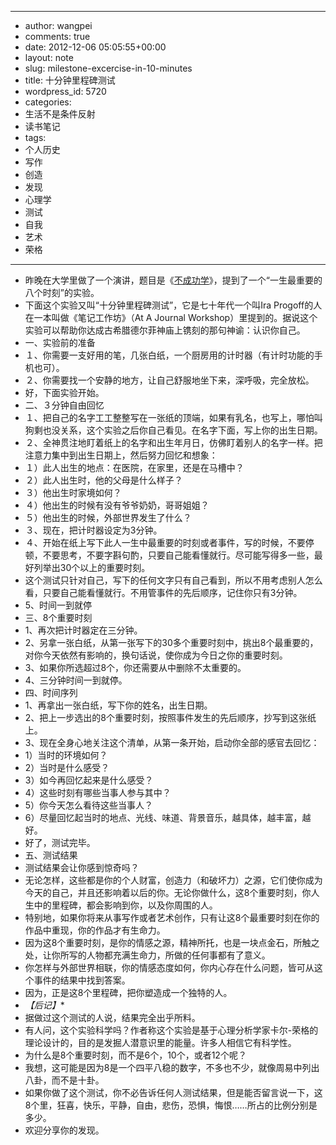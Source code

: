 - --
- author: wangpei
- comments: true
- date: 2012-12-06 05:05:55+00:00
- layout: note
- slug: milestone-excercise-in-10-minutes
- title: 十分钟里程碑测试
- wordpress_id: 5720
- categories:
- 生活不是条件反射
- 读书笔记
- tags:
- 个人历史
- 写作
- 创造
- 发现
- 心理学
- 测试
- 自我
- 艺术
- 荣格
- --
- 昨晚在大学里做了一个演讲，题目是《[不成功学](http://www.baibanbao.net/wp-content/uploads/2012/12/APOC-不成功学.pdf)》，提到了一个“一生最重要的八个时刻”的实验。
- 下面这个实验又叫“十分钟里程碑测试”，它是七十年代一个叫Ira Progoff的人在一本叫做《笔记工作坊》（At A Journal Workshop）里提到的。据说这个实验可以帮助你达成古希腊德尔菲神庙上镌刻的那句神谕：认识你自己。
- 一、实验前的准备
- １、你需要一支好用的笔，几张白纸，一个厨房用的计时器（有计时功能的手机也可）。
- ２、你需要找一个安静的地方，让自己舒服地坐下来，深呼吸，完全放松。
- 好，下面实验开始。
- 二、３分钟自由回忆
- １、把自己的名字工工整整写在一张纸的顶端，如果有乳名，也写上，哪怕叫狗剩也没关系，这个实验之后你自己看见。在名字下面，写上你的出生日期。
- ２、全神贯注地盯着纸上的名字和出生年月日，仿佛盯着别人的名字一样。把注意力集中到出生日期上，然后努力回忆和想象：
- １）此人出生的地点：在医院，在家里，还是在马槽中？
- ２）此人出生时，他的父母是什么样子？
- ３）他出生时家境如何？
- ４）他出生的时候有没有爷爷奶奶，哥哥姐姐？
- ５）他出生的时候，外部世界发生了什么？
- ３、现在，把计时器设定为3分钟。
- ４、开始在纸上写下此人一生中最重要的时刻或者事件，写的时候，不要停顿，不要思考，不要字斟句酌，只要自己能看懂就行。尽可能写得多一些，最好列举出30个以上的重要时刻。
- 这个测试只针对自己，写下的任何文字只有自己看到，所以不用考虑别人怎么看，只要自己能看懂就行。不用管事件的先后顺序，记住你只有3分钟。
- 5、时间一到就停
- 三、8个重要时刻
- 1、再次把计时器定在三分钟。
- 2、另拿一张白纸，从第一张写下的30多个重要时刻中，挑出8个最重要的，对你今天依然有影响的，换句话说，使你成为今日之你的重要时刻。
- 3、如果你所选超过8个，你还需要从中删除不太重要的。
- 4、三分钟时间一到就停。
- 四、时间序列
- 1、再拿出一张白纸，写下你的姓名，出生日期。
- 2、把上一步选出的8个重要时刻，按照事件发生的先后顺序，抄写到这张纸上。
- 3、现在全身心地关注这个清单，从第一条开始，启动你全部的感官去回忆：
- 1）当时的环境如何？
- 2）当时是什么感受？
- 3）如今再回忆起来是什么感受？
- 4）这些时刻有哪些当事人参与其中？
- 5）你今天怎么看待这些当事人？
- 6）尽量回忆起当时的地点、光线、味道、背景音乐，越具体，越丰富，越好。
- 好了，测试完毕。
- 五、测试结果
- 测试结果会让你感到惊奇吗？
- 无论怎样，这些都是你的个人财富，创造力（和破坏力）之源，它们使你成为今天的自己，并且还影响着以后的你。无论你做什么，这8个重要时刻，你人生中的里程碑，都会影响到你，以及你周围的人。
- 特别地，如果你将来从事写作或者艺术创作，只有让这8个最重要时刻在你的作品中重现，你的作品才有生命力。
- 因为这8个重要时刻，是你的情感之源，精神所托，也是一块点金石，所触之处，让你所写的人物都充满生命力，所做的任何事都有了意义。
- 你怎样与外部世界相联，你的情感态度如何，你内心存在什么问题，皆可从这个事件的结果中找到答案。
- 因为，正是这8个里程碑，把你塑造成一个独特的人。
- *【后记】**
- 据做过这个测试的人说，结果完全出乎所料。
- 有人问，这个实验科学吗？作者称这个实验是基于心理分析学家卡尔-荣格的理论设计的，目的是发掘人潜意识里的能量。许多人相信它有科学性。
- 为什么是8个重要时刻，而不是6个，10个，或者12个呢？
- 我想，这可能是因为8是一个四平八稳的数字，不多也不少，就像周易中列出八卦，而不是十卦。
- 如果你做了这个测试，你不必告诉任何人测试结果，但是能否留言说一下，这8个里，狂喜，快乐，平静，自由，悲伤，恐惧，悔恨……所占的比例分别是多少。
- 欢迎分享你的发现。
